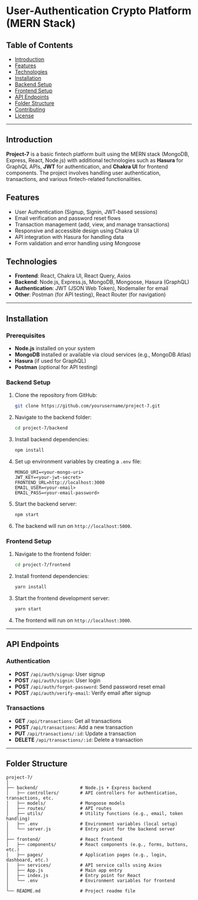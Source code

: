# User-Authentication Crypto Platform (MERN Stack)

## Table of Contents
- [Introduction](#introduction)
- [Features](#features)
- [Technologies](#technologies)
- [Installation](#installation)
- [Backend Setup](#backend-setup)
- [Frontend Setup](#frontend-setup)
- [API Endpoints](#api-endpoints)
- [Folder Structure](#folder-structure)
- [Contributing](#contributing)
- [License](#license)

---

## Introduction
**Project-7** is a basic fintech platform built using the MERN stack (MongoDB, Express, React, Node.js) with additional technologies such as **Hasura** for GraphQL APIs, **JWT** for authentication, and **Chakra UI** for frontend components. The project involves handling user authentication, transactions, and various fintech-related functionalities.

## Features
- User Authentication (Signup, Signin, JWT-based sessions)
- Email verification and password reset flows
- Transaction management (add, view, and manage transactions)
- Responsive and accessible design using Chakra UI
- API integration with Hasura for handling data
- Form validation and error handling using Mongoose

## Technologies
- **Frontend**: React, Chakra UI, React Query, Axios
- **Backend**: Node.js, Express.js, MongoDB, Mongoose, Hasura (GraphQL)
- **Authentication**: JWT (JSON Web Token), Nodemailer for email
- **Other**: Postman (for API testing), React Router (for navigation)

---

## Installation

### Prerequisites
- **Node.js** installed on your system
- **MongoDB** installed or available via cloud services (e.g., MongoDB Atlas)
- **Hasura** (if used for GraphQL)
- **Postman** (optional for API testing)

### Backend Setup
1. Clone the repository from GitHub:
    ```bash
    git clone https://github.com/yourusername/project-7.git
    ```

2. Navigate to the backend folder:
    ```bash
    cd project-7/backend
    ```

3. Install backend dependencies:
    ```bash
    npm install
    ```

4. Set up environment variables by creating a `.env` file:
    ```plaintext
    MONGO_URI=<your-mongo-uri>
    JWT_KEY=<your-jwt-secret>
    FRONTEND_URL=http://localhost:3000
    EMAIL_USER=<your-email>
    EMAIL_PASS=<your-email-password>
    ```

5. Start the backend server:
    ```bash
    npm start
    ```

6. The backend will run on `http://localhost:5000`.

### Frontend Setup
1. Navigate to the frontend folder:
    ```bash
    cd project-7/frontend
    ```

2. Install frontend dependencies:
    ```bash
    yarn install
    ```

3. Start the frontend development server:
    ```bash
    yarn start
    ```

4. The frontend will run on `http://localhost:3000`.

---

## API Endpoints

### Authentication
- **POST** `/api/auth/signup`: User signup
- **POST** `/api/auth/signin`: User login
- **POST** `/api/auth/forgot-password`: Send password reset email
- **POST** `/api/auth/verify-email`: Verify email after signup

### Transactions
- **GET** `/api/transactions`: Get all transactions
- **POST** `/api/transactions`: Add a new transaction
- **PUT** `/api/transactions/:id`: Update a transaction
- **DELETE** `/api/transactions/:id`: Delete a transaction

---

## Folder Structure
```plaintext
project-7/
│
├── backend/                # Node.js + Express backend
│   ├── controllers/        # API controllers for authentication, transactions, etc.
│   ├── models/             # Mongoose models
│   ├── routes/             # API routes
│   ├── utils/              # Utility functions (e.g., email, token handling)
│   ├── .env                # Environment variables (local setup)
│   └── server.js           # Entry point for the backend server
│
├── frontend/               # React frontend
│   ├── components/         # React components (e.g., forms, buttons, etc.)
│   ├── pages/              # Application pages (e.g., login, dashboard, etc.)
│   ├── services/           # API service calls using Axios
│   ├── App.js              # Main app entry
│   ├── index.js            # Entry point for React
│   └── .env                # Environment variables for frontend
│
└── README.md               # Project readme file
